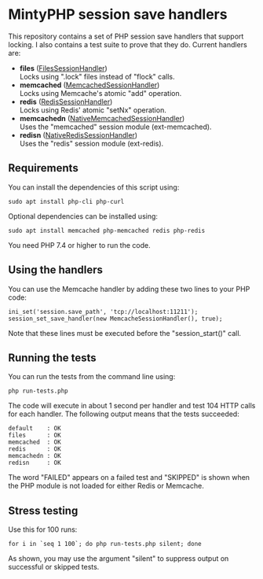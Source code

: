 # MintyPHP session save handlers

This repository contains a set of PHP session save handlers that support locking. I also contains a test suite to prove that they do. Current handlers are:

- **files** ([FilesSessionHandler](src/FilesSessionHandler.php))  
  Locks using ".lock" files instead of "flock" calls.
- **memcached** ([MemcachedSessionHandler](src/MemcachedSessionHandler.php))  
  Locks using Memcache's atomic "add" operation.
- **redis** ([RedisSessionHandler](src/RedisSessionHandler.php))  
  Locks using Redis' atomic "setNx" operation.
- **memcachedn** ([NativeMemcachedSessionHandler](src/NativeMemcachedSessionHandler.php))  
  Uses the "memcached" session module (ext-memcached).
- **redisn** ([NativeRedisSessionHandler](src/NativeRedisSessionHandler.php))  
  Uses the "redis" session module (ext-redis).

## Requirements

You can install the dependencies of this script using:

    sudo apt install php-cli php-curl

Optional dependencies can be installed using:

    sudo apt install memcached php-memcached redis php-redis

You need PHP 7.4 or higher to run the code.

## Using the handlers

You can use the Memcache handler by adding these two lines to your PHP code:

    ini_set('session.save_path', 'tcp://localhost:11211');
    session_set_save_handler(new MemcacheSessionHandler(), true);

Note that these lines must be executed before the "session_start()" call.

## Running the tests

You can run the tests from the command line using:

    php run-tests.php

The code will execute in about 1 second per handler and test 104 HTTP calls for each handler. The following output means that the tests succeeded:

    default    : OK
    files      : OK
    memcached  : OK
    redis      : OK
    memcachedn : OK
    redisn     : OK

The word "FAILED" appears on a failed test and "SKIPPED" is shown when the PHP module is not loaded for either Redis or Memcache.

## Stress testing

Use this for 100 runs:

    for i in `seq 1 100`; do php run-tests.php silent; done

As shown, you may use the argument "silent" to suppress output on successful or skipped tests.
